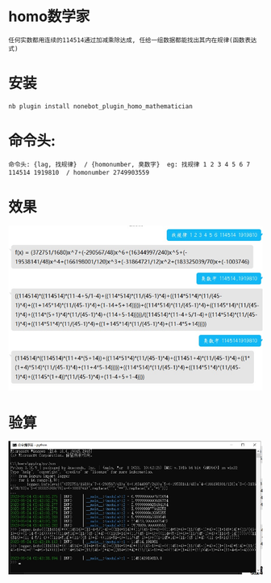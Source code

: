 # homo数学家

    任何实数都用连续的114514通过加减乘除达成, 任给一组数据都能找出其内在规律(函数表达式)


# 安装
    
    nb plugin install nonebot_plugin_homo_mathematician



# 命令头:

    命令头: {lag, 找规律}  / {homonumber, 臭数字}  eg: 找规律 1 2 3 4 5 6 7 114514 1919810  / homonumber 2749903559


# 效果
![](show1.jpg)
# 验算
![](show2.jpg)

